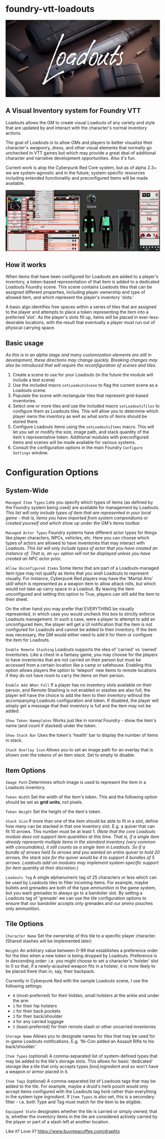 # foundry-vtt-loadouts
![Foundry VTT Loadouts](artwork/module/loadouts-cover.png)
## A Visual Inventory system for Foundry VTT
Loadouts allows the GM to create visual Loadouts of any variety and style that are updated by and interact with the character's normal inventory actions.

The goal of Loadouts is to allow GMs and players to better visualize their character's weaponry, dress, and other visual elements that normally go unchecked in VTT games but which may provide a great deal of additional character and narrative development opportunities. Also it's fun.

Current work is atop the Cyberpunk Red Core system, but as of alpha 2.3+ we are system-agnostic and in the future, system-specific resources including extended functionality and preconfigured items will be made available.

![Early Alpha Example in CPR](artwork/module/ammo-mgmt.gif)

## How it works
When items that have been configured for Loadouts are added to a player's inventory, a token-based representation of that item is added to a dedicated Loadouts Foundry scene. This scene contains Loadouts tiles that can be assigned different properties, including player ownership and type of allowed item, and which represent the player's inventory 'slots.'

A basic algo identifies free spaces within a series of tiles that are assigned to the player and attempts to place a token representing the item into a preferred 'slot'. As the player's slots fill up, items will be placed in ever-less-desirable locations, with the result that eventually a player must run out of physical carrying space.

## Basic usage
_As this is in an alpha stage and many customization elements are still in development, these directions may change quickly. Breaking changes may also be introduced that will require the reconfiguration of scenes and tiles._

1. Create a scene to use for your Loadouts (in the future the module will include a test scene)
2. Use the included macro `setLoadoutsScene` to flag the current scene as a Loadouts scene.
3. Populate the scene with rectangular tiles that represent grid-based inventories.
4. Select one or more tiles and use the included macro `setLoadoutsTiles` to configure them as Loadouts tiles. This will allow you to determine which player owns the inventory as well as what sorts of items should be stored there.
5. Configure Loadouts items using the `setLoadoutsItems` macro. This will let you set or modify the size, image path, and stack quantity of the item's representative token. Additional modules with preconfigured items and scenes will be made available for various systems.
6. Consult the configuration options in the main Foundry `Configure Settings` window.

# Configuration Options
## System-Wide
`Managed Item Types` Lets you specify which types of items (as defined by the Foundry system being used) are available for management by Loadouts. _This list will only include types of item that are represented in your local game - that is, items you have imported from system compendiums or created yourself and which show up under the GM's Items toolbar._

`Managed Actor Types` Foundry systems have different actor types for things like player characters, NPCs, vehicles, etc. Here you can choose which types of actors are allowed to have inventories that may interact with Loadouts. _This list will only include types of actor that you have created an instance of. That is, an `npc` option will not be displayed unless you have created an NPC actor prior._

`Allow Unconfigured Items` Some items that are part of a Loadouts-managed item type may not qualify as items that you wish Loadouts to represent visually. For instance, Cyberpunk Red players may have the 'Martial Arts' skill which is represented as a weapon item to allow attack rolls, but which would not take up carry space in a Loadout. By leaving the item unconfigured and setting this option to True, players can still add the item to their sheet. 

On the other hand you may prefer that EVERYTHING be visually represented, in which case you would uncheck this box to strictly enforce Loadouts management. In such a case, were a player to attempt to add an unconfigured item, the player will get a UI notification that the item is not configured for Loadouts and cannot be added to their inventory. If the item was necessary, the GM would either need to add it for them or configure the item for Loadouts.

`Enable Remote Stashing` Loadouts supports the idea of 'carried' vs 'owned' inventories. Like a chest in a fantasy game, you may choose for the players to have inventories that are not carried on their person but must be accessed from a certain location like a camp or safehouse. Enabling this option allows players the option to 'teleport' new items to remote locations if they do not have room to carry the items on their person.

`Enable Add When Full` If a player has no inventory slots available on their person, and Remote Stashing is not enabled or stashes are also full, the player will have the choice to add the item to their inventory without the accompanying Loadouts configuration and token. If disabled, the player will simply get a message that their inventory is full and the item may not be added.

`Show Token Nameplates` Works just like in normal Foundry - show the item's name (and count if stacked) under the token.

`Show Stack Bar` Uses the token's 'health' bar to display the number of items in stack.

`Stack Overlay Icon` Allows you to set an image path for an overlay that is shown over the tokens of an item stack. Set to empty to disable.

## Item Options
`Image Path` Determines which image is used to represent the item in a Loadouts inventory.

`Token Width` Set the width of the item's token. This and the following option should be set as **grid units**, not pixels.

`Token Height` Set the height of the item's token.

`Stack Size` If more than one of the item should be able to fit in a slot, define how many can be stacked in that one inventory slot. E.g. a quiver that can fit 10 arrows. This number must be at least 1.
_(Note that the core Loadouts module does not support item quantities at this time. That is, if a single item already represents multiple items in the standard inventory (very common with consumables), it still counts as a single item in Loadouts. So if a bundle of arrows held 5x arrows and you wanted an entire quiver to hold 20 arrows, the stack size for the quiver would be 4 to support 4 bundles of 5 arrows. Loadouts add-on modules may implement system-specific support for item quantity at their discretion.)_

`Loadouts Tag` A single alphanumeric tag of 25 characters or less which can be used by Loadouts tiles to filter incoming items. For example, maybe bullets and grenades are both of the type *ammunition* in the game system, but you want grenades to always go to a bandolier slot. By setting a Loadouts tag of 'grenade' we can use the tile configuration options to ensure that our bandolier accepts only grenades and our ammo pouches only ammunition.

## Tile Options

`Character Name` Set the ownership of this tile to a specific player character. (Shared stashes will be implemented later)

`Weight` An arbitrary value between 0-99 that establishes a preference order for the tiles when a new token is being dropped by Loadouts. Preference is in descending order: i.e. you might choose to set a character's 'holster' slot to 0 so that, if a newly-acquired weapon fits in a holster, it is more likely to be placed there than in, say, their backpack.

Currently in Cyberpunk Red with the sample Loadouts scene, I use the following settings:
 - `0` (most-preferred) for their hidden, small holsters at the ankle and under the arm
 - `1` for their hip holsters
 - `2` for their back pockets
 - `3` for their back/shoulder
 - `4` for any carried luggage
 - `5` (least-preferred) for their remote stash or other uncarried inventories

`Storage Name` Allows you to designate names for tiles that may be used for in-game Loadouts notifications. E.g. 'Ni-Con added an Assault Rifle to his back/shoulder.'

`Item Types` (optional) A comma-separated list of system-defined types that may be added to the tile's storage slots. This allows for basic 'dedicated' storage like a tile that only accepts types *food,ingredient* and so won't have a weapon or armor placed in it.

`Item Tags` (optional) A comma-separated list of Loadouts tags that may be added to the tile. For example, maybe a druid's herb pouch would only accept items configured with the Loadouts tag *herb* rather than everything in the system type *ingredient*. If `Item Types` is also set, this is a secondary filter - i.e. both Type and Tag must match for the item to be eligible.

`Equipped State` designates whether the tile is carried or simply owned; that is, whether the inventory items in the tile are considered actively carried by the player or part of a stash left at another location.

Like it? Love it?
https://www.buymeacoffee.com/draphtx
